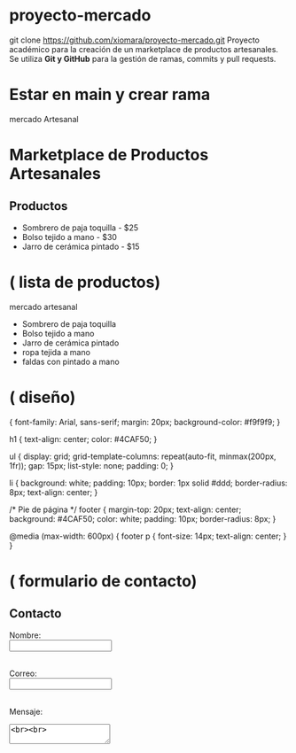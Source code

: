 # proyecto-mercado
git clone https://github.com/xiomara/proyecto-mercado.git
Proyecto académico para la creación de un marketplace de productos artesanales.  
Se utiliza **Git y GitHub** para la gestión de ramas, commits y pull requests.


# Estar en main y crear rama
<!DOCTYPE html>
<html lang="es">
<head>
  <meta charset="UTF-8">
 mercado  Artesanal
</head>
<body>
  <h1>Marketplace de Productos Artesanales</h1>

  <h2>Productos</h2>
  <ul>
    <li>Sombrero de paja toquilla - $25</li>
    <li>Bolso tejido a mano - $30</li>
    <li>Jarro de cerámica pintado - $15</li>
  </ul>
</body>
</html>


# ( lista de productos)
<head>
  <meta charset="UTF-8">
  mercado artesanal 
   <ul>
    <li>Sombrero de paja toquilla  </li>
    <li>Bolso tejido a mano </li>
    <li>Jarro de cerámica pintado </li>
    <li>ropa tejida a mano </li>
    <li>faldas con pintado a mano  </li>
  </ul>
  
  <link rel="stylesheet" href="styles.css">
</head>





# ( diseño)
 <body> {
  font-family: Arial, sans-serif;
  margin: 20px;
  background-color: #f9f9f9;
}

h1 {
  text-align: center;
  color: #4CAF50;
}

ul {
  display: grid;
  grid-template-columns: repeat(auto-fit, minmax(200px, 1fr));
  gap: 15px;
  list-style: none;
  padding: 0;
}

li {
  background: white;
  padding: 10px;
  border: 1px solid #ddd;
  border-radius: 8px;
  text-align: center;
}

/* Pie de página */
footer {
  margin-top: 20px;
  text-align: center;
  background: #4CAF50;
  color: white;
  padding: 10px;
  border-radius: 8px;
}

@media (max-width: 600px) {
  footer p {
    font-size: 14px;
    text-align: center;
  }
}
 </body>

# ( formulario de contacto)
<h2>Contacto</h2>
<form>
  <label for="nombre">Nombre:</label><br>
  <input type="text" id="nombre" name="nombre"><br><br>

  <label for="correo">Correo:</label><br>
  <input type="email" id="correo" name="correo"><br><br>

  <label for="mensaje">Mensaje:</label><br>
  <textarea ><br><br>


  <button> Enviar</button>
</form>

# ( footer en style.css)
<footer>
  <p>© 2025 mercado Artesanal</p>
</footer>




